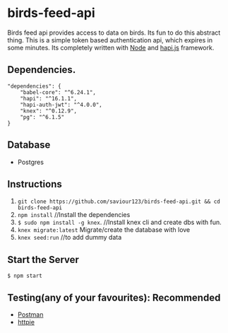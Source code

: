 # birds-feed-api
Birds feed api provides access to data on birds. Its fun to do this abstract thing. This 
is a simple token based authentication api, which expires in some minutes. 
Its completely written with [Node](https://nodejs.org/en) and [hapi.js](https://hapijs.com/) framework.

## Dependencies.
```
"dependencies": {
    "babel-core": "^6.24.1",
    "hapi": "^16.1.1",
    "hapi-auth-jwt": "^4.0.0",
    "knex": "^0.12.9",
    "pg": "^6.1.5"
}
```

## Database
* Postgres

## Instructions

1. `git clone https://github.com/saviour123/birds-feed-api.git && cd birds-feed-api`
2. `npm install` //Install the dependencies
3. `$ sudo npm install -g knex`. //Install knex cli and create dbs with fun.
4. `knex migrate:latest` Migrate/create the database with love
5. `knex seed:run` //to add dummy data


## Start the Server
`$ npm start`

## Testing(any of your favourites): Recommended 
* [Postman](https://www.getpostman.com/)
* [httpie](https://httpie.org/)

